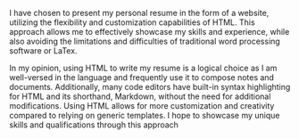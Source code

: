 I have chosen to present my personal resume in the form of a website, utilizing the flexibility and customization capabilities of HTML. This approach allows me to effectively showcase my skills and experience, while also avoiding the limitations and difficulties of traditional word processing software or LaTex.

In my opinion, using HTML to write my resume is a logical choice as I am well-versed in the language and frequently use it to compose notes and documents. Additionally, many code editors have built-in syntax highlighting for HTML and its shorthand, Markdown, without the need for additional modifications. Using HTML allows for more customization and creativity compared to relying on generic templates. I hope to showcase my unique skills and qualifications through this approach
